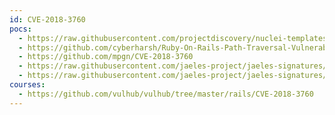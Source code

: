 ```yaml
---
id: CVE-2018-3760
pocs:
  - https://raw.githubusercontent.com/projectdiscovery/nuclei-templates/master/cves/2018/CVE-2018-3760.yaml
  - https://github.com/cyberharsh/Ruby-On-Rails-Path-Traversal-Vulnerability-CVE-2018-3760-
  - https://github.com/mpgn/CVE-2018-3760
  - https://raw.githubusercontent.com/jaeles-project/jaeles-signatures/master/cves/rails-cve-2018-3760.yaml
  - https://raw.githubusercontent.com/jaeles-project/jaeles-signatures/master/cves/rails-sprockets-info-leak-cve-2018-3760.yaml
courses:
  - https://github.com/vulhub/vulhub/tree/master/rails/CVE-2018-3760
---
```

